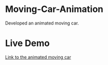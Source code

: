# Moving-Car-Animation
Developed an animated moving car.
# Live Demo
[Link to the animated moving car](https://nivethitha167.000webhostapp.com/moving%20car/index.html)
